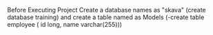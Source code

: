 Before Executing Project Create a database names as "skava" (create database training) and create a table named as Models (-create table employee ( id long, name varchar(255)))
